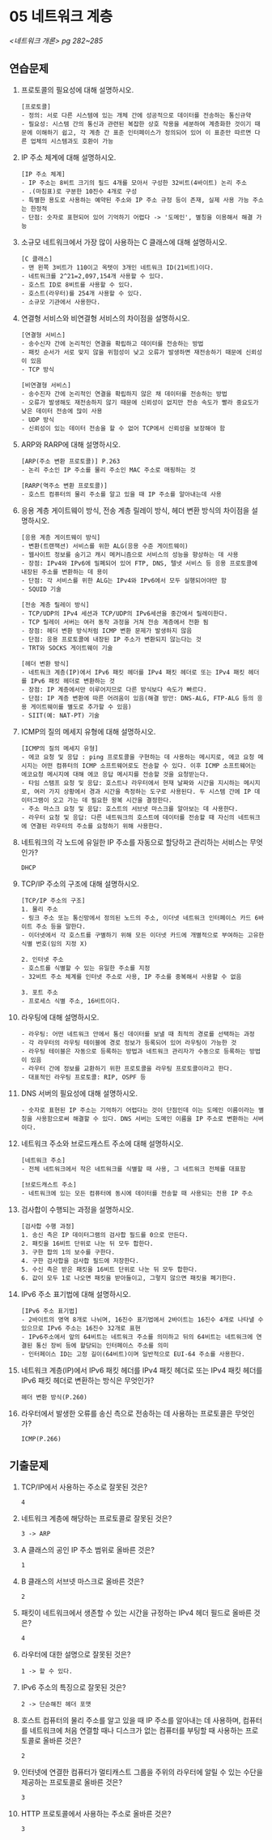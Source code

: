 # 05 네트워크 계층

*<네트워크 개론> pg 282~285*



## 연습문제

1. 프로토콜의 필요성에 대해 설명하시오.

   ```
   [프로토콜]
   - 정의: 서로 다른 시스템에 있는 개체 간에 성공적으로 데이터를 전송하는 통신규약
   - 필요성: 시스템 간의 통신과 관련된 복잡한 상호 작용을 세분하여 계층화한 것이기 때문에 이해하기 쉽고, 각 계층 간 표준 인터페이스가 정의되어 있어 이 표준만 따르면 다른 업체의 시스템과도 호환이 가능
   ```

2. IP 주소 체계에 대해 설명하시오.

   ```
   [IP 주소 체계]
   - IP 주소는 8비트 크기의 필드 4개를 모아서 구성한 32비트(4바이트) 논리 주소
   - .(마침표)로 구분한 10진수 4개로 구성
   - 특별한 용도로 사용하는 예약된 주소와 IP 주소 규정 등이 존재, 실제 사용 가능 주소는 한정적
   - 단점: 숫자로 표현되어 있어 기억하기 어렵다 -> '도메인', 별칭을 이용해서 해결 가능
   ```

3. 소규모 네트워크에서 가장 많이 사용하는 C 클래스에 대해 설명하시오.

   ```
   [C 클래스]
   - 맨 왼쪽 3비트가 110이고 옥텟이 3개인 네트워크 ID(21비트)이다.
   - 네트워크를 2^21=2,097,154개 사용할 수 있다.
   - 호스트 ID로 8비트를 사용할 수 있다.
   - 호스트(라우터)를 254개 사용할 수 있다.
   - 소규모 기관에서 사용한다.
   ```

4. 연결형 서비스와 비연결형 서비스의 차이점을 설명하시오.

   ```
   [연결형 서비스]
   - 송수신자 간에 논리적인 연결을 확립하고 데이터를 전송하는 방법
   - 패킷 순서가 서로 맞지 않을 위험성이 낮고 오류가 발생하면 재전송하기 때문에 신뢰성이 있음
   - TCP 방식
   
   [비연결형 서비스]
   - 송수진자 간에 논리적인 연결을 확립하지 않은 채 데이터를 전송하는 방법
   - 오류가 발생해도 재전송하지 않기 때문에 신뢰성이 없지만 전송 속도가 빨라 중요도가 낮은 데이터 전송에 많이 사용
   - UDP 방식
   - 신뢰성이 있는 데이터 전송을 할 수 없어 TCP에서 신뢰성을 보장해야 함
   ```

5. ARP와 RARP에 대해 설명하시오.

   ```
   [ARP(주소 변환 프로토콜)] P.263
   - 논리 주소인 IP 주소를 물리 주소인 MAC 주소로 매핑하는 것
   
   [RARP(역주소 변환 프로토콜)]
   - 호스트 컴퓨터의 물리 주소를 알고 있을 때 IP 주소를 알아내는데 사용
   ```

6. 응용 계층 게이트웨이 방식, 전송 계층 릴레이 방식, 헤더 변환 방식의 차이점을 설명하시오.

   ```
   [응용 계층 게이트웨이 방식]
   - 변환(트랜잭션) 서비스를 위한 ALG(응용 수준 게이트웨이)
   - 웹사이트 정보를 숨기고 캐시 메커니즘으로 서비스의 성능을 향상하는 데 사용
   - 장점: IPv4와 IPv6에 밀폐되어 있어 FTP, DNS, 텔넷 서비스 등 응용 프로토콜에 내장된 주소를 변환하는 데 용이
   - 단점: 각 서비스를 위한 ALG는 IPv4와 IPv6에서 모두 실행되어야만 함
   - SQUID 기술
   
   [전송 계층 릴레이 방식]
   - TCP/UDP의 IPv4 세션과 TCP/UDP의 IPv6세션을 중간에서 릴레이한다.
   - TCP 릴레이 서버는 여러 동작 과정을 거쳐 전송 계층에서 전환 됨
   - 장점: 헤더 변환 방식처럼 ICMP 변환 문제가 발생하지 않음
   - 단점: 응용 프로토콜에 내장된 IP 주소가 변환되지 않는다는 것
   - TRT와 SOCKS 게이트웨이 기술
   
   [헤더 변환 방식]
   - 네트워크 계층(IP)에서 IPv6 패킷 헤더를 IPv4 패킷 헤더로 또는 IPv4 패킷 헤더를 IPv6 패킷 헤더로 변환하는 것
   - 장점: IP 계층에서만 이루어지므로 다른 방식보다 속도가 빠르다.
   - 단점: IP 계층 변환에 따른 어려움이 있음(해결 방안: DNS-ALG, FTP-ALG 등의 응용 게이트웨이를 별도로 추가할 수 있음)
   - SIIT(예: NAT-PT) 기술
   ```

7. ICMP의 질의 메세지 유형에 대해 설명하시오.

   ```
   [ICMP의 질의 메세지 유형]
   - 에코 요청 및 응답 : ping 프로토콜을 구현하는 데 사용하는 메시지로, 에코 요청 메시지는 어떤 컴퓨터의 ICMP 소프트웨어로도 전송할 수 있다. 이후 ICMP 소프트웨어는 에코요청 메시지에 대해 에코 응답 메시지를 전송할 것을 요청받는다.
   - 타임 스탬프 요청 및 응답: 호스트나 라우터에서 현재 날짜와 시간을 지시하는 메시지로, 여러 가지 상황에서 경과 시간을 측정하는 도구로 사용된다. 두 시스템 간에 IP 데이터그램이 오고 가는 데 필요한 왕복 시간을 결정한다.
   - 주소 마스크 요청 및 응답: 호스트의 서브넷 마스크를 알아보는 데 사용한다.
   - 라우터 요청 및 응답: 다른 네트워크의 호스트에 데이터를 전송할 때 자신의 네트워크에 연결된 라우터의 주소를 요청하기 위해 사용한다.
   ```

8. 네트워크의 각 노드에 유일한 IP 주소를 자동으로 할당하고 관리하는 서비스는 무엇인가?

   ```
   DHCP
   ```

9. TCP/IP 주소의 구조에 대해 설명하시오.

   ```
   [TCP/IP 주소의 구조]
   1. 물리 주소
   - 링크 주소 또는 통신망에서 정의된 노드의 주소, 이더넷 네트워크 인터페이스 카드 6바이트 주소 등을 말한다.
   - 이더넷에서 각 호스트를 구별하기 위해 모든 이더넷 카드에 개별적으로 부여하는 고유한 식별 번호(임의 지정 X)
   
   2. 인터넷 주소
   - 호스트를 식별할 수 있는 유일한 주소를 지정
   - 32비트 주소 체계를 인터넷 주소로 사용, IP 주소를 중복해서 사용할 수 없음
   
   3. 포트 주소
   - 프로세스 식별 주소, 16비트이다.
   ```

10. 라우팅에 대해 설명하시오.

    ```
    - 라우팅: 어떤 네트워크 안에서 통신 데이터를 보낼 때 최적의 경로를 선택하는 과정
    - 각 라우터의 라우팅 테이블에 경로 정보가 등록되어 있어 라우팅이 가능한 것
    - 라우팅 테이블은 자동으로 등록하는 방법과 네트워크 관리자가 수동으로 등록하는 방법이 있음
    - 라우터 간에 정보를 교환하기 위한 프로토콜을 라우팅 프로토콜이라고 한다.
    - 대표적인 라우팅 프로토콜: RIP, OSPF 등
    ```

11. DNS 서버의 필요성에 대해 설명하시오.

    ```
    - 숫자로 표현된 IP 주소는 기억하기 어렵다는 것이 단점인데 이는 도메인 이름이라는 별칭을 사용함으로써 해결할 수 있다. DNS 서버는 도메인 이름을 IP 주소로 변환하는 서버이다.
    ```

12. 네트워크 주소와 브로드캐스트 주소에 대해 설명하시오.

    ```
    [네트워크 주소]
    - 전체 네트워크에서 작은 네트워크를 식별할 때 사용, 그 네트워크 전체를 대표함
    
    [브로드캐스트 주소]
    - 네트워크에 있는 모든 컴퓨터에 동시에 데이터를 전송할 때 사용되는 전용 IP 주소
    ```

13. 검사합이 수행되는 과정을 설명하시오.

    ```
    [검사합 수행 과정]
    1. 송신 측은 IP 데이터그램의 검사합 필드를 0으로 만든다.
    2. 패킷을 16비트 단위로 나눈 뒤 모두 합한다.
    3. 구한 합의 1의 보수를 구한다.
    4. 구한 검사합을 검사합 필드에 저장한다.
    5. 수신 측은 받은 패킷을 16비트 단위로 나눈 뒤 모두 합한다.
    6. 값이 모두 1로 나오면 패킷을 받아들이고, 그렇지 않으면 패킷을 폐기한다.
    ```

14. IPv6 주소 표기법에 대해 설명하시오.

    ```
    [IPv6 주소 표기법]
    - 2바이트의 영역 8개로 나뉘며, 16진수 표기법에서 2바이트는 16진수 4개로 나타낼 수 있으므로 IPv6 주소는 16진수 32개로 표현
    - IPv6주소에서 앞의 64비트는 네트워크 주소를 의미하고 뒤의 64비트는 네트워크에 연결된 통신 장비 등에 할당되는 인터페이스 주소를 의미
    - 인터페이스 ID는 고정 길이(64비트)이며 일반적으로 EUI-64 주소를 사용한다.
    ```

15. 네트워크 계층(IP)에서 IPv6 패킷 헤더를 IPv4 패킷 헤더로 또는 IPv4 패킷 헤더를 IPv6 패킷 헤더로 변환하는 방식은 무엇인가?

    ```
    헤더 변환 방식(P.260)
    ```

16. 라우터에서 발생한 오류를 송신 측으로 전송하는 데 사용하는 프로토콜은 무엇인가?

    ```
    ICMP(P.266)
    ```

    




## 기출문제

1. TCP/IP에서 사용하는 주소로 잘못된 것은?

   ```
   4
   ```

2. 네트워크 계층에 해당하는 프로토콜로 잘못된 것은?

   ```
   3 -> ARP
   ```

3. A 클래스의 공인 IP 주소 범위로 올바른 것은?

   ```
   1
   ```

4. B 클래스의 서브넷 마스크로 올바른 것은?

   ```
   2
   ```

5. 패킷이 네트워크에서 생존할 수 있는 시간을 규정하는 IPv4 헤더 필드로 올바른 것은?

   ```
   4
   ```

6. 라우터에 대한 설명으로 잘못된 것은?

   ```
   1 -> 할 수 있다.
   ```

7. IPv6 주소의 특징으로 잘못된 것은?

   ```
   2 -> 단순해진 헤더 포맷
   ```

8. 호스트 컴퓨터의 물리 주소를 알고 있을 때 IP 주소를 알아내는 데 사용하며, 컴퓨터를 네트워크에 처음 연결할 때나 디스크가 없는 컴퓨터를 부팅할 때 사용하는 프로토콜로 올바른 것은?

   ```
   2
   ```

9. 인터넷에 연결한 컴퓨터가 멀티캐스트 그룹을 주위의 라우터에 알릴 수 있는 수단을 제공하는 프로토콜로 올바른 것은?

   ```
   3
   ```

10. HTTP 프로토콜에서 사용하는 주소로 올바른 것은?

    ```
    3
    ```

    

